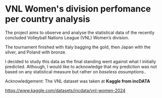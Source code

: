 # VNL Women's division perfomance per country analysis
The project aims to observe and analyse the statistical data of the recently concluded Volleyball Nations League (VNL) Women’s division.

The tournament finished with Italy bagging the gold, then Japan with the silver, and Poland with bronze.

I decided to study this data as the final standing went against what I initially predicted. Although, I would like to acknowledge that my 
prediction was not based on any statistical measure but rather on _baseless assumptions._.

Acknowledgement:
The VNL dataset was taken at **Kaggle from incDATA**

<https://www.kaggle.com/datasets/incdata/vnl-women-2024>
